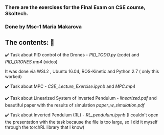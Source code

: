### There are the exercises for the Final Exam on CSE course, Skoltech.

### Done by Msc-1 Maria Makarova


## The contents:  :ghost:  

:heavy_check_mark: Task about PID control of the Drones - *PID_TODO.py* (code)  and *PID_DRONES.mp4* (video)

It was done via WSL2 , Ubuntu 16.04, ROS-Kinetic and Python 2.7 ( only this worked)


:heavy_check_mark:  Task about MPC - *CSE_Lecture_Exercise.ipynb* and *MPC.mp4*



:heavy_check_mark:  Task about Linearized System of Inverted Pendulum - *linearized.pdf* and beautiful paper with the results of simulation *paper_w_simulation.pdf*



:heavy_check_mark:  Task about Inverted Pendulum (RL) - *RL_pendulum.ipynb* (I couldn't open the presentation with the task because the file is too large, so I did it myself through the torchRL library that I know) 

